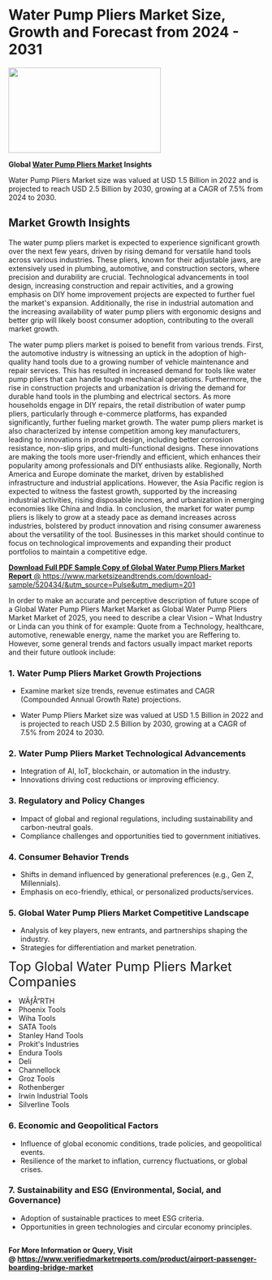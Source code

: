 <H1>Water Pump Pliers Market Size, Growth and Forecast from 2024 - 2031</H1><img class="aligncenter size-medium wp-image-584254" src="https://thirdeyenews.in/wp-content/uploads/2024/09/Global-Market-Research-300x168.jpeg" alt="" width="300" height="168" /><p><strong>Global&nbsp;<a href="https://www.marketsizeandtrends.com/download-sample/520434/&amp;utm_source=Pulse&amp;utm_medium=201">Water Pump Pliers Market</a> Insights</strong></p><p>Water Pump Pliers Market size was valued at USD 1.5 Billion in 2022 and is projected to reach USD 2.5 Billion by 2030, growing at a CAGR of 7.5% from 2024 to 2030.</p><p><h2>Market Growth Insights</h2> <p>The water pump pliers market is expected to experience significant growth over the next few years, driven by rising demand for versatile hand tools across various industries. These pliers, known for their adjustable jaws, are extensively used in plumbing, automotive, and construction sectors, where precision and durability are crucial. Technological advancements in tool design, increasing construction and repair activities, and a growing emphasis on DIY home improvement projects are expected to further fuel the market's expansion. Additionally, the rise in industrial automation and the increasing availability of water pump pliers with ergonomic designs and better grip will likely boost consumer adoption, contributing to the overall market growth.</p> <p><a href="#"></a></p> <p>The water pump pliers market is poised to benefit from various trends. First, the automotive industry is witnessing an uptick in the adoption of high-quality hand tools due to a growing number of vehicle maintenance and repair services. This has resulted in increased demand for tools like water pump pliers that can handle tough mechanical operations. Furthermore, the rise in construction projects and urbanization is driving the demand for durable hand tools in the plumbing and electrical sectors. As more households engage in DIY repairs, the retail distribution of water pump pliers, particularly through e-commerce platforms, has expanded significantly, further fueling market growth. The water pump pliers market is also characterized by intense competition among key manufacturers, leading to innovations in product design, including better corrosion resistance, non-slip grips, and multi-functional designs. These innovations are making the tools more user-friendly and efficient, which enhances their popularity among professionals and DIY enthusiasts alike. Regionally, North America and Europe dominate the market, driven by established infrastructure and industrial applications. However, the Asia Pacific region is expected to witness the fastest growth, supported by the increasing industrial activities, rising disposable incomes, and urbanization in emerging economies like China and India. In conclusion, the market for water pump pliers is likely to grow at a steady pace as demand increases across industries, bolstered by product innovation and rising consumer awareness about the versatility of the tool. Businesses in this market should continue to focus on technological improvements and expanding their product portfolios to maintain a competitive edge.</p> <p><a href="#"></p><p><span class=""><strong>Download Full PDF Sample Copy of Global Water Pump Pliers Market Report</strong> @ <a href="https://www.marketsizeandtrends.com/download-sample/520434/&amp;utm_source=Pulse&amp;utm_medium=201" target="_blank">https://www.marketsizeandtrends.com/download-sample/520434/&amp;utm_source=Pulse&amp;utm_medium=201</a></span></p><p>In order to make an accurate and perceptive description of future scope of a Global&nbsp;Water Pump Pliers Market Market as Global&nbsp;Water Pump Pliers Market Market of 2025, you need to describe a clear Vision &ndash; What Industry or Linda can you think of for example: Quote from a Technology, healthcare, automotive, renewable energy, name the market you are Reffering to. However, some general trends and factors usually impact market reports and their future outlook include:</p><h3>1.&nbsp;<strong>Water Pump Pliers Market Growth Projections</strong></h3><ul><li>Examine market size trends, revenue estimates and CAGR (Compounded Annual Growth Rate) projections.</li><li><p>Water Pump Pliers Market size was valued at USD 1.5 Billion in 2022 and is projected to reach USD 2.5 Billion by 2030, growing at a CAGR of 7.5% from 2024 to 2030.</p></li></ul><h3>2.&nbsp;<strong>Water Pump Pliers Market Technological Advancements</strong></h3><ul><li>Integration of AI, IoT, blockchain, or automation in the industry.</li><li>Innovations driving cost reductions or improving efficiency.</li></ul><h3>3.&nbsp;<strong>Regulatory and Policy Changes</strong></h3><ul><li>Impact of global and regional regulations, including sustainability and carbon-neutral goals.</li><li>Compliance challenges and opportunities tied to government initiatives.</li></ul><h3>4.&nbsp;<strong>Consumer Behavior Trends</strong></h3><ul><li>Shifts in demand influenced by generational preferences (e.g., Gen Z, Millennials).</li><li>Emphasis on eco-friendly, ethical, or personalized products/services.</li></ul><h3>5.&nbsp;<strong>Global Water Pump Pliers Market Competitive Landscape</strong></h3><ul><li>Analysis of key players, new entrants, and partnerships shaping the industry.</li><li>Strategies for differentiation and market penetration.</li></ul><p data-pm-slice="1 1 []"><span style="color: inherit; font-family: inherit; font-size: 25px;">Top Global Water Pump Pliers Market Companies</span></p><div class="" data-test-id=""><p><li>WÃƒÅ“RTH</li><li> Phoenix Tools</li><li> Wiha Tools</li><li> SATA Tools</li><li> Stanley Hand Tools</li><li> Prokit's Industries</li><li> Endura Tools</li><li> Deli</li><li> Channellock</li><li> Groz Tools</li><li> Rothenberger</li><li> Irwin Industrial Tools</li><li> Silverline Tools</li></p></div><h3>6.&nbsp;<strong>Economic and Geopolitical Factors</strong></h3><ul><li>Influence of global economic conditions, trade policies, and geopolitical events.</li><li>Resilience of the market to inflation, currency fluctuations, or global crises.</li></ul><h3>7.&nbsp;<strong>Sustainability and ESG (Environmental, Social, and Governance)</strong></h3><ul><li>Adoption of sustainable practices to meet ESG criteria.</li><li>Opportunities in green technologies and circular economy principles.</li></ul><h2><strong style="font-size: 14px;">For More Information or Query, Visit @&nbsp;</strong><a style="background-color: #ffffff; font-size: 14px;" href="https://www.marketsizeandtrends.com/report/water-pump-pliers-market/" target="_blank">https://www.verifiedmarketreports.com/product/airport-passenger-boarding-bridge-market</a></h2>
